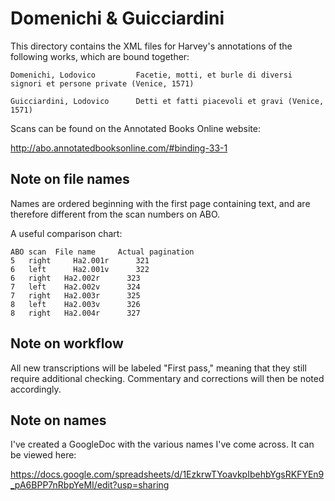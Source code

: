 # Domenichi & Guicciardini

This directory contains the XML files for Harvey's annotations of the following works, which are bound together:

```
Domenichi, Lodovico		    Facetie, motti, et burle di diversi signori et persone private (Venice, 1571)

Guicciardini, Lodovico		Detti et fatti piacevoli et gravi (Venice, 1571)

```

Scans can be found on the Annotated Books Online website:

http://abo.annotatedbooksonline.com/#binding-33-1


## Note on file names

Names are ordered beginning with the first page containing text, and are therefore different from the scan numbers on ABO. 

A useful comparison chart:

```
ABO scan  File name     Actual pagination
5	right	  Ha2.001r      321
6	left	  Ha2.001v      322
6	right   Ha2.002r      323
7	left    Ha2.002v      324
7	right   Ha2.003r      325
8	left    Ha2.003v      326
8	right   Ha2.004r      327
```

## Note on workflow

All new transcriptions will be labeled "First pass," meaning that they still require additional checking. Commentary and corrections will then be noted accordingly.

## Note on names

I've created a GoogleDoc with the various names I've come across. It can be viewed here:

https://docs.google.com/spreadsheets/d/1EzkrwTYoavkpIbehbYgsRKFYEn9_pA6BPP7nRbpYeMI/edit?usp=sharing
